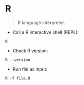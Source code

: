 # R

> R language interpreter.

- Call a R interactive shell (REPL):

`R`

- Check R version:

`R --version`

- Run file as input:

`R -f file.R`
